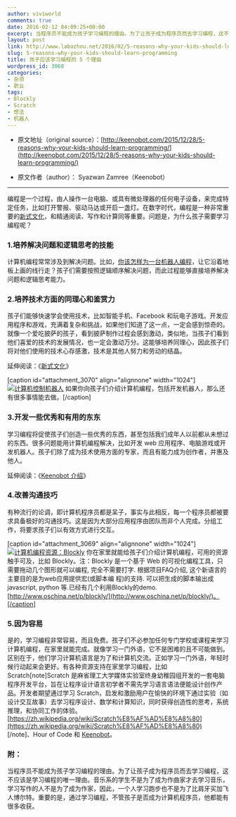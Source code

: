 ```yaml
---
author: viviworld
comments: true
date: 2016-02-12 04:09:25+00:00
excerpt: 当程序员不能成为孩子学习编程的理由。为了让孩子成为程序员而去学习编程，这不应该是学习编程的唯一理由。音乐系的学生不是为了成为作曲家才去学习音乐，学习写作的人不是为了成为作家，因此，一个人学习跑步也不是为了比肩牙买加飞人博尔特。重要的是，通过学习编程，不管孩子是否成为计算机程序员，他都能有很多收获。
layout: post
link: http://www.labazhou.net/2016/02/5-reasons-why-your-kids-should-learn-programming/
slug: 5-reasons-why-your-kids-should-learn-programming
title: 孩子应该学习编程的 5 个理由
wordpress_id: 3068
categories:
- 杂项
- 职业
tags:
- Blockly
- Scratch
- 想法
- 机器人
---
```



	
  * 原文地址（original source）：[http://keenobot.com/2015/12/28/5-reasons-why-your-kids-should-learn-programming/](http://keenobot.com/2015/12/28/5-reasons-why-your-kids-should-learn-programming/)

	
  * 原文作者（author）： Syazwan Zamree（Keenobot）





* * *



编程是一个过程，由人操作一台电脑、或具有微处理器的任何电子设备，来完成特定任务，比如打开警报、驱动马达或开启一盏灯。在数字时代，编程是一种非常重要的[新式文化](http://keenobot.com/2015/12/15/the-new-literacy/)，和精通阅读、写作和计算同等重要。问题是，为什么孩子需要学习编程呢？


### 1.培养解决问题和逻辑思考的技能


计算机编程常常涉及到解决问题。比如，[你该怎样为一台机器人编程](http://www.labazhou.net/2015/08/what-is-the-definition-of-a-robot/)，让它沿着地板上画的线行走？孩子们需要按照逻辑顺序解决问题，而此过程能够直接培养解决问题和逻辑思考能力。


### 2.培养技术方面的同理心和鉴赏力


孩子们能够快速学会使用技术，比如智能手机、Facebook 和玩电子游戏。开发应用程序和游戏，充满着复杂和挑战，如果他们知道了这一点，一定会感到惊奇的。就像一个爱吃披萨的孩子，看到披萨制作过程会感到激动，类似地，当孩子们看到他们喜爱的技术的发展情况，也一定会激动万分。这能够培养同理心，因此孩子们将对他们使用的技术心存感激，技术是其他人努力和劳动的结晶。

延伸阅读：《[新式文化](http://keenobot.com/2015/12/15/the-new-literacy/)》

[caption id="attachment_3070" align="alignnone" width="1024"][![计算机控制机器人](http://www.labazhou.net/wp-content/uploads/2016/02/IMG_1249-2-1024x695.jpg)](http://www.labazhou.net/wp-content/uploads/2016/02/IMG_1249-2-1024x695.jpg) 如果你向孩子们介绍计算机编程，包括开发机器人，那么还有很多事情能去做。[/caption]


### 3.开发一些优秀和有用的东东


学习编程将促使孩子们创造一些优秀的东西，甚至包括我们成年人以前都从未想过的东西。很多问题能用计算机编程解决，比如开发 web 应用程序、电脑游戏或开发机器人。孩子们除了成为技术使用方面的专家，而且有能力成为创作者，并惠及他人。

延伸阅读：《[Keenobot 介绍](http://keenobot.com/2015/12/15/introducing-keenobot/)》


### 4.改善沟通技巧


有种流行的论调，即计算机程序员都是呆子，事实与此相反，每一个程序员都被要求具备极好的沟通技巧。这是因为大部分应用程序由团队而非个人完成。分组工作，将要求孩子们以有效方式进行交互。

[caption id="attachment_3069" align="alignnone" width="1024"][![计算机编程资源：Blockly](http://www.labazhou.net/wp-content/uploads/2016/02/codeFeature-1024x549.png)](http://www.labazhou.net/wp-content/uploads/2016/02/codeFeature-1024x549.png) 你在家里就能给孩子们介绍计算机编程，可用的资源触手可及，比如 Blockly。注：Blockly 是一个基于 Web 的可视化编程工具，只需要拖动几个图形就可以编程, 完全不需要打字. 根据项目FAQ介绍, 这个新语言的主要目的是为web应用提供宏(或脚本编 程)的支持. 可以把生成的脚本输出成javascript, python 等.已经有几个利用Blockly的demo. [http://www.oschina.net/p/blockly/](http://www.oschina.net/p/blockly/)。[/caption]


### 5.因为容易


是的，学习编程非常容易，而且免费。孩子们不必参加任何专门学校或课程来学习计算机编程，在家里就能完成。就像学习一门外语，它不是困难的且不可能做到。区别在于，他们学习计算机语言是为了和计算机交流。正如学习一门外语，年轻时候行动起来会更好。有各种资源支持在家里学习编程，比如Scratch[note]Scratch 是麻省理工大学媒体实验室终身幼稚园组开发的一套电脑程序开发平台，旨在让程序设计语言初学者不需先学习语言语法便能设计创作产品。开发者期望通过学习 Scratch，启发和激励用户在愉快的环境下通过实验（如设计交互故事）去学习程序设计、数学和计算知识，同时获得创造性的思考，系统推理，和协同工作的体验。[https://zh.wikipedia.org/wiki/Scratch%E8%AF%AD%E8%A8%80](https://zh.wikipedia.org/wiki/Scratch%E8%AF%AD%E8%A8%80) [/note]、Hour of Code 和 [Keenobot](http://keenobot.com/)。


### 附：


当程序员不能成为孩子学习编程的理由。为了让孩子成为程序员而去学习编程，这不应该是学习编程的唯一理由。音乐系的学生不是为了成为作曲家才去学习音乐，学习写作的人不是为了成为作家，因此，一个人学习跑步也不是为了比肩牙买加飞人博尔特。重要的是，通过学习编程，不管孩子是否成为计算机程序员，他都能有很多收获。
